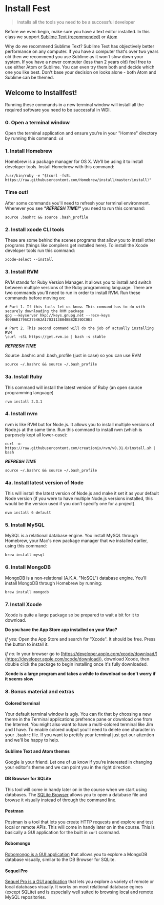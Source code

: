 # Install Fest

> Installs all the tools you need to be a successful developer

Before we even begin, make sure you have a text editor installed. In this class we support [Sublime Text (recommended)](http://www.sublimetext.com/3) or [Atom](https://atom.io)

Why do we recommend Sublime Text? Sublime Text has objectively better performance on any computer. If you have a computer that's over two years old then we recommend you use Sublime as it won't slow down your system. If you have a newer computer (less than 2 years old) feel free to use either Atom or Sublime. You can even try them both and decide which one you like best. Don't base your decision on looks alone - both Atom and Sublime can be themed.

## Welcome to Installfest!                         

Running these commands in a new terminal window will install all the required software you need to be successful in WDI.                        
### 0. Open a terminal window

Open the terminal application and ensure you're in your "Homme" directory by running this command: `cd`


### 1. Install Homebrew

Homebrew is a package manager for OS X. We'll be using it to install developer tools. Install Homebrew with this command:

```
/usr/bin/ruby -e "$(curl -fsSL https://raw.githubusercontent.com/Homebrew/install/master/install)"
```

### Time out!

After some commands you'll need to refresh your terminal environment. Whenever you see __*"REFRESH TIME!"*__ you need to run this command:

```
source .bashrc && source .bash_profile
```

### 2. Install xcode CLI tools

These are some behind the scenes programs that allow you to install other programs (things like compilers get installed here). To install the Xcode developer tools run this command:

```
xcode-select --install
```

### 3. Install RVM

RVM stands for Ruby Version Manager. It allows you to install and switch between multiple versions of the Ruby programming language. There are two commands you'll need to run in order to install RVM. Run these commands before moving on:

```
# Part 1. If this fails let us know. This command has to do with securely downloading the RVM package
gpg --keyserver hkp://keys.gnupg.net --recv-keys 409B6B1796C275462A1703113804BB82D39DC0E3

# Part 2. This second command will do the job of actually installing RVM
\curl -sSL https://get.rvm.io | bash -s stable
```

__*REFRESH TIME*__

Source .bashrc and .bash_profile (just in case) so you can use RVM

```
source ~/.bashrc && source ~/.bash_profile
```

### 3a. Install Ruby

This command will install the latest version of Ruby (an open source programming language)

```
rvm install 2.3.1
```


### 4. Install nvm

nvm is like RVM but for Node.js. It allows you to install multiple versions of Node.js at the same time. Run this command to install nvm (which is purposely kept all lower-case):

```
curl -o- https://raw.githubusercontent.com/creationix/nvm/v0.31.0/install.sh | bash
```

__*REFRESH TIME*__

```
source ~/.bashrc && source ~/.bash_profile
```

### 4a. Install latest version of Node

This will install the latest version of Node.js and make it set it as your default Node version (if you were to have multiple Node.js versions installed, this would be the version used if you don't specify one for a project).

```
nvm install 6 default
```

### 5. Install MySQL

MySQL is a relational database engine. You install MySQL through Homebrew, your Mac's new package manager that we installed earlier, using this command:

```
brew install mysql
```

### 6. Install MongoDB

MongoDB is a non-relational (A.K.A. "NoSQL") database engine. You'll install MongoDB through Homebrew by running:

```
brew install mongodb
```

### 7. Install Xcode

Xcode is quite a large package so be prepared to wait a bit for it to download.

__Do you have the App Store app installed on your Mac?__

*If yes:* Open the App Store and search for "Xcode". It should be free. Press the button to install it.

*If no:* In your browser go to [https://developer.apple.com/xcode/download/](https://developer.apple.com/xcode/download/), download Xcode, then double click the package to begin installing once it's fully downloaded.

__Xcode is a large program and takes a while to download so don't worry if it seems slow__

### 8. Bonus material and extras

#### Colored terminal

Your default terminal window is ugly. You can fix that by choosing a new theme in the Terminal applications prefrence pane or download one from the Internet. You might also want to have a multi-colored terminal like Jim and I have. To enable colored output you'll need to delete one character in your `.bashrc` file. If you want to prettify your terminal just get our attention and we'll be happy to help.

#### Sublime Text and Atom themes

Google is your friend. Let one of us know if you're interested in changing your editor's theme and we can point you in the right direction.

#### DB Browser for SQLite

This tool will come in handy later on in the course when we start using databases. The [SQLite Browser](http://sqlitebrowser.org) allows you to open a database file and browse it visually instead of through the command line.

#### Postman

[Postman](https://www.getpostman.com) is a tool that lets you create HTTP requests and explore and test local or remote APIs. This will come in handy later on in the course. This is basically a GUI application for the built in `curl` command.

#### Robomongo

[Robomongo is a GUI application](https://robomongo.org) that allows you to explore a MongoDB database visually, similar to the DB Browser for SQLite.

#### Sequel Pro

[Sequel Pro is a GUI application](http://sequelpro.com) that lets you explore a variety of remote or local databases visually. It works on most relational database egines (except SQLite) and is especially well suited to browsing local and remote MySQL repositories.
